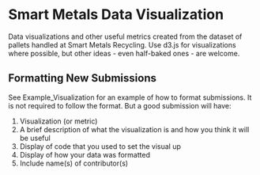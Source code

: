 # Smart Metals Data Visualization
Data visualizations and other useful metrics created from the dataset of pallets handled at Smart Metals Recycling. Use d3.js for visualizations where possible, but other ideas - even half-baked ones - are welcome.

## Formatting New Submissions
See Example_Visualization for an example of how to format submissions. It is not required to follow the format. But a good submission will have:

1. Visualization (or metric)
2. A brief description of what the visualization is and how you think it will be useful
3. Display of code that you used to set the visual up
4. Display of how your data was formatted
5. Include name(s) of contributor(s)